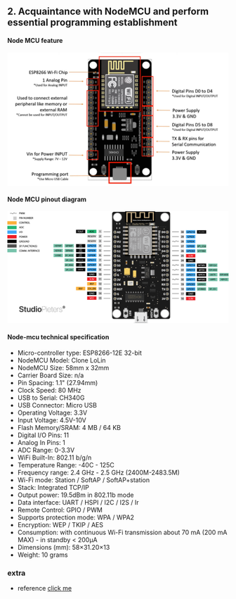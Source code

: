 ## 2. Acquaintance with NodeMCU and perform essential programming establishment

#### Node MCU feature

<img src="assets/images/nodemcu feature.png" width="700">

<br>

#### Node MCU pinout diagram

<img src="assets/images/Node-MCU-Pinout.png" width="700">

<br>

#### Node-mcu technical specification

- Micro-controller type: ESP8266-12E 32-bit
- NodeMCU Model: Clone LoLin
- NodeMCU Size: 58mm x 32mm
- Carrier Board Size: n/a
- Pin Spacing: 1.1" (27.94mm)
- Clock Speed: 80 MHz
- USB to Serial: CH340G
- USB Connector: Micro USB
- Operating Voltage: 3.3V
- Input Voltage: 4.5V-10V
- Flash Memory/SRAM: 4 MB / 64 KB
- Digital I/O Pins: 11
- Analog In Pins: 1
- ADC Range: 0-3.3V
- WiFi Built-In: 802.11 b/g/n
- Temperature Range: -40C - 125C
- Frequency range: 2.4 GHz - 2.5 GHz (2400M-2483.5M)
- Wi-Fi mode: Station / SoftAP / SoftAP+station
- Stack: Integrated TCP/IP
- Output power: 19.5dBm in 802.11b mode
- Data interface: UART / HSPI / I2C / I2S / Ir
- Remote Control: GPIO / PWM
- Supports protection mode: WPA / WPA2
- Encryption: WEP / TKIP / AES
- Consumption: with continuous Wi-Fi transmission about 70 mA (200 mA MAX) - in standby < 200µA
- Dimensions (mm): 58×31.20×13
- Weight: 10 grams

### extra

- reference [click me](<https://github.com/joysmith/Shri-Shankaracharya-Technical-Campus/blob/main/5%20sem%20DS(A%20%2B%20B)%20%20-IOT/Resource/project%202%20-nodemcu.pdf>)
